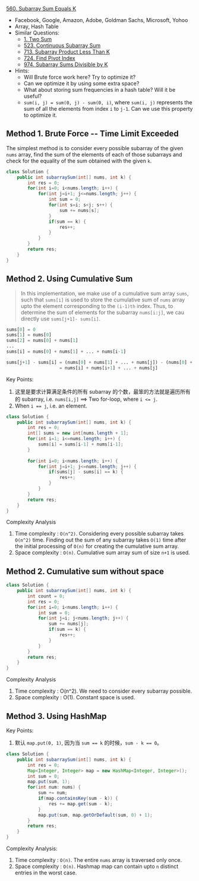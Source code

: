 [560. Subarray Sum Equals K](https://leetcode.com/problems/subarray-sum-equals-k/)

* Facebook, Google, Amazon, Adobe, Goldman Sachs, Microsoft, Yohoo
* Array, Hash Table
* Similar Questions:
    * [1. Two Sum](https://leetcode.com/problems/two-sum/)
    * [523. Continuous Subarray Sum](https://leetcode.com/problems/continuous-subarray-sum/)
    * [713. Subarray Product Less Than K](https://leetcode.com/problems/subarray-product-less-than-k/)
    * [724. Find Pivot Index](https://leetcode.com/problems/find-pivot-index/)
    * [974. Subarray Sums Divisible by K](https://leetcode.com/problems/subarray-sums-divisible-by-k/)
* Hints:
    * Will Brute force work here? Try to optimize it?
    * Can we optimize it by using some extra space?
    * What about storing sum frequencies in a hash table? Will it be useful?
    * `sum(i, j) = sum(0, j) - sum(0, i)`, where `sum(i, j)` represents the sum of all the elements from index `i` to `j-1`. 
    Can we use this property to optimize it.
    
    
## Method 1. Brute Force -- Time Limit Exceeded
The simplest method is to consider every possible subarray of the given `nums` array, find the sum of the elements of each of those 
subarrays and check for the equality of the sum obtained with the given `k`.

```java
class Solution {
    public int subarraySum(int[] nums, int k) {
        int res = 0;
        for(int i=0; i<nums.length; i++) {
            for(int j=i+1; j<=nums.length; j++) {
                int sum = 0;
                for(int s=i; s<j; s++) {
                    sum += nums[s];
                }
                if(sum == k) {
                    res++;
                }
            }
        }
        return res;
    }
}
```


## Method 2. Using Cumulative Sum
> In this implementation, we make use of a cumulative sum array `sums`, such that `sums[i]` is used to store the cumulative sum 
> of `nums` array upto the element corresponding to the `(i-1)th` index.
> Thus, to determine the sum of elements for the subarray `nums[i:j]`, we cau directly use `sums[j+1]- sums[i]`.

```python
sums[0] = 0
sums[1] = nums[0]
sums[2] = nums[0] + nums[1]
...
sums[i] = nums[0] + nums[1] + ... + nums[i-1]

sums[j+1] - sums[i] = (nums[0] + nums[1] + ... + nums[j]) - (nums[0] + nums[1] + ... + nums[i-1])
                    = nums[i] + nums[i+1] + ... + nums[j]
```

Key Points:
1. 这里是要求计算满足条件的所有 subarray 的个数，最笨的方法就是遍历所有的 subarray, i.e. `nums[i,j]` ==> Two for-loop, where `i <= j`.
2. When `i == j`, i.e. an element.
```java
class Solution {
    public int subarraySum(int[] nums, int k) {
        int res = 0;
        int[] sums = new int[nums.length + 1];
        for(int i=1; i<=nums.length; i++) {
            sums[i] = sums[i-1] + nums[i-1];
        }
        
        for(int i=0; i<nums.length; i++) {
            for(int j=i+1; j<=nums.length; j++) {
                if(sums[j] - sums[i] == k) {
                    res++;
                }
            }
        }
        return res;
    }
}
```
Complexity Analysis
1. Time complexity : `O(n^2)`. Considering every possible subarray takes `O(n^2)` time. Finding out the sum of any subarray 
takes `O(1)` time after the initial processing of `O(n)` for creating the cumulative sum array.
2. Space complexity : `O(n)`. Cumulative sum array sum of size `n+1` is used.


## Method 2. Cumulative sum without space
```java
class Solution {
    public int subarraySum(int[] nums, int k) {
        int count = 0;
        int res = 0;
        for(int i=0; i<nums.length; i++) {
            int sum = 0;
            for(int j=i; j<nums.length; j++) {
                sum += nums[j];
                if(sum == k) {
                    res++;
                }
            }
        }
        return res;
    }
}
```
Complexity Analysis
1. Time complexity : O(n^2). We need to consider every subarray possible.
2. Space complexity : O(1). Constant space is used.


## Method 3. Using HashMap
Key Points:
1. 默认 `map.put(0, 1)`, 因为当 `sum == k` 的时候，`sum - k == 0`。
```java
class Solution {
    public int subarraySum(int[] nums, int k) {
        int res = 0;
        Map<Integer, Integer> map = new HashMap<Integer, Integer>();
        int sum = 0;
        map.put(sum, 1);
        for(int num: nums) {
            sum += num;
            if(map.containsKey(sum - k)) {
                res += map.get(sum - k);
            }
            map.put(sum, map.getOrDefault(sum, 0) + 1);
        }
        return res;
    }
}
```

Complexity Analysis:
1. Time complexity : `O(n)`. The entire `nums` array is traversed only once.
2. Space complexity : `O(n)`. Hashmap map can contain upto `n` distinct entries in the worst case.

